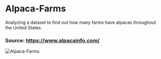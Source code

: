 # Alpaca-Farms

Analyzing a dataset to find out how many farms have alpacas throughout the United States.


### Source: https://www.alpacainfo.com/



![Alpaca-Farms](https://user-images.githubusercontent.com/66655353/231529816-ab78b5b1-2504-4d39-aca2-fcaa33e31ca1.png)


